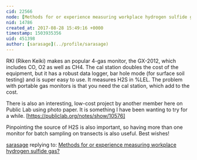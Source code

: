 ```yaml
---
cid: 22566
node: [Methods for or experience measuring workplace hydrogen sulfide gas?](../notes/gretchengehrke/08-23-2017/methods-for-or-experience-measuring-workplace-hydrogen-sulfide-gas)
nid: 14786
created_at: 2017-08-28 15:49:16 +0000
timestamp: 1503935356
uid: 451398
author: [sarasage](../profile/sarasage)
---
```


RKI (Riken Keiki) makes an popular 4-gas monitor, the GX-2012, which includes CO, O2 as well as CH4. The cal station doubles the cost of the equipment, but it has a robust data logger, bar hole mode (for surface soil testing) and is super easy to use. It measures H2S in %LEL. The problem with portable gas monitors is that you need the cal station, which add to the cost.

There is also an interesting, low-cost project by another member here on Public Lab using photo paper. It is something I have been wanting to try for a while. [https://publiclab.org/notes/show/10576]

Pinpointing the source of H2S is also important, so having more than one monitor for batch sampling on transects is also useful. Best wishes!

[sarasage](../profile/sarasage) replying to: [Methods for or experience measuring workplace hydrogen sulfide gas?](../notes/gretchengehrke/08-23-2017/methods-for-or-experience-measuring-workplace-hydrogen-sulfide-gas)

